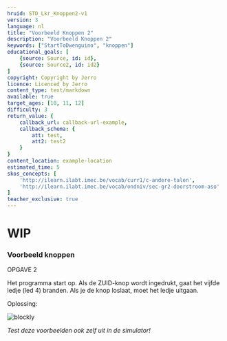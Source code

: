 ```yaml
---
hruid: STD_Lkr_Knoppen2-v1
version: 3
language: nl
title: "Voorbeeld Knoppen 2"
description: "Voorbeeld Knoppen 2"
keywords: ["StartToDwenguino", "knoppen"]
educational_goals: [
    {source: Source, id: id}, 
    {source: Source2, id: id2}
]
copyright: Copyright by Jerro
licence: Licenced by Jerro
content_type: text/markdown
available: true
target_ages: [10, 11, 12]
difficulty: 3
return_value: {
    callback_url: callback-url-example,
    callback_schema: {
        att: test,
        att2: test2
    }
}
content_location: example-location
estimated_time: 5
skos_concepts: [
    'http://ilearn.ilabt.imec.be/vocab/curr1/c-andere-talen', 
    'http://ilearn.ilabt.imec.be/vocab/ondniv/sec-gr2-doorstroom-aso'
]
teacher_exclusive: true
---
```

# WIP
### Voorbeeld knoppen

OPGAVE 2

Het programma start op. Als de ZUID-knop wordt ingedrukt, gaat het vijfde ledje (led 4) branden. Als je de knop loslaat, moet het ledje uitgaan.

Oplossing:

![blockly](@learning-object/KNOPWGS2-v1/nl/3)

*Test deze voorbeelden ook zelf uit in de simulator!*